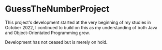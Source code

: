 # GuessTheNumberProject

This project's development started at the very beginning of my studies in October 2022, I continued to build on this as my understanding of both Java and Object-Orientated Programming grew. 

Development has not ceased but is merely on hold.
